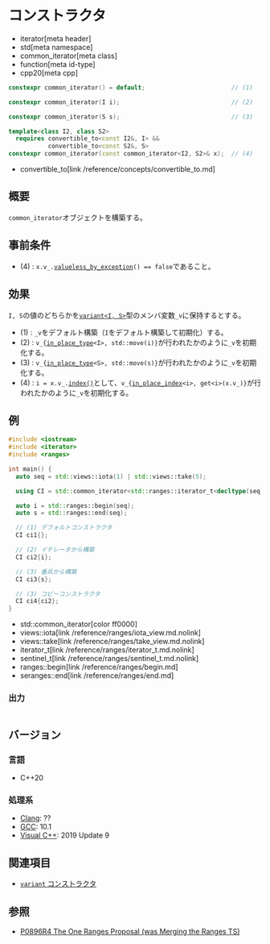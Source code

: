 # コンストラクタ
* iterator[meta header]
* std[meta namespace]
* common_iterator[meta class]
* function[meta id-type]
* cpp20[meta cpp]

```cpp
constexpr common_iterator() = default;                        // (1)

constexpr common_iterator(I i);                               // (2)

constexpr common_iterator(S s);                               // (3)

template<class I2, class S2>
  requires convertible_to<const I2&, I> &&
           convertible_to<const S2&, S>
constexpr common_iterator(const common_iterator<I2, S2>& x);  // (4)
```
* convertible_to[link /reference/concepts/convertible_to.md]

## 概要

`common_iterator`オブジェクトを構築する。

## 事前条件

- (4) : `x.v_.`[`valueless_by_exception`](/reference/variant/variant/valueless_by_exception)`() == false`であること。


## 効果

`I, S`の値のどちらかを[`variant<I, S>`](/reference/variant/variant.md)型のメンバ変数`_v`に保持するとする。

- (1) : `_v`をデフォルト構築（`I`をデフォルト構築して初期化）する。
- (2) : `v_{`[`in_place_type`](/reference/utility/in_place_type_t.md)`<I>, std::move(i)}`が行われたかのように`_v`を初期化する。
- (3) : `v_{`[`in_place_type`](/reference/utility/in_place_type_t.md)`<S>, std::move(s)}`が行われたかのように`_v`を初期化する。
- (4) : `i = x.v_.`[`index()`](/reference/variant/variant/index.md)として、`v_{`[`in_place_index`](/reference/utility/in_place_index_t.md)`<i>, get<i>(x.v_)}`が行われたかのように`_v`を初期化する。

## 例
```cpp example
#include <iostream>
#include <iterator>
#include <ranges>

int main() {
  auto seq = std::views::iota(1) | std::views::take(5);

  using CI = std::common_iterator<std::ranges::iterator_t<decltype(seq)>, std::ranges::sentinel_t<decltype(seq)>>;

  auto i = std::ranges::begin(seq);
  auto s = std::ranges::end(seq);

  // (1) デフォルトコンストラクタ
  CI ci1{};

  // (2) イテレータから構築
  CI ci2{i};

  // (3) 番兵から構築
  CI ci3{s};

  // (3) コピーコンストラクタ
  CI ci4{ci2};
}
```
* std::common_iterator[color ff0000]
* views::iota[link /reference/ranges/iota_view.md.nolink]
* views::take[link /reference/ranges/take_view.md.nolink]
* iterator_t[link /reference/ranges/iterator_t.md.nolink]
* sentinel_t[link /reference/ranges/sentinel_t.md.nolink]
* ranges::begin[link /reference/ranges/begin.md]
* seranges::end[link /reference/ranges/end.md]

### 出力
```
```

## バージョン
### 言語
- C++20

### 処理系
- [Clang](/implementation.md#clang): ??
- [GCC](/implementation.md#gcc): 10.1
- [Visual C++](/implementation.md#visual_cpp): 2019 Update 9

## 関連項目

- [`variant` コンストラクタ](/reference/variant/variant/op_constructor.md)

## 参照
- [P0896R4 The One Ranges Proposal (was Merging the Ranges TS)](http://www.open-std.org/jtc1/sc22/wg21/docs/papers/2018/p0896r4.pdf)
